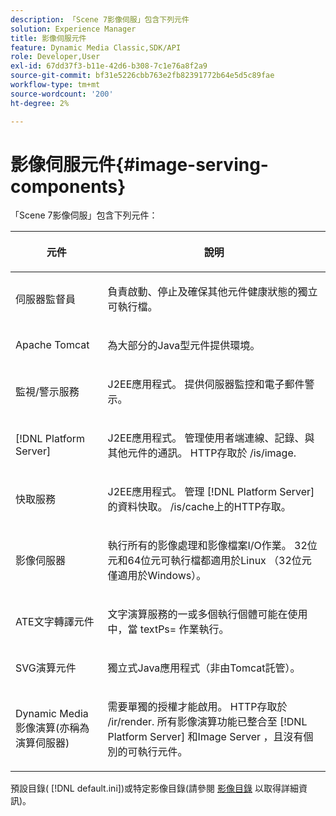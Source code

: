 ```yaml
---
description: 「Scene 7影像伺服」包含下列元件
solution: Experience Manager
title: 影像伺服元件
feature: Dynamic Media Classic,SDK/API
role: Developer,User
exl-id: 67dd37f3-b11e-42d6-b308-7c1e76a8f2a9
source-git-commit: bf31e5226cbb763e2fb82391772b64e5d5c89fae
workflow-type: tm+mt
source-wordcount: '200'
ht-degree: 2%

---
```


# 影像伺服元件{#image-serving-components}

「Scene 7影像伺服」包含下列元件：

<table id="table_534AF33FE5C4453EACAE0DF35E8E3B63"> 
 <thead> 
  <tr> 
   <th colname="col1" class="entry"> <p>元件 </p> </th> 
   <th colname="col2" class="entry"> <p>說明 </p> </th> 
  </tr>
 </thead>
 <tbody> 
  <tr> 
   <td colname="col1"> <p>伺服器監督員 </p> </td> 
   <td colname="col2"> <p>負責啟動、停止及確保其他元件健康狀態的獨立可執行檔。 </p> </td> 
  </tr> 
  <tr> 
   <td colname="col1"> <p>Apache Tomcat </p> </td> 
   <td colname="col2"> <p>為大部分的Java型元件提供環境。 </p> </td> 
  </tr> 
  <tr> 
   <td colname="col1"> <p>監視/警示服務 </p> </td> 
   <td colname="col2"> <p>J2EE應用程式。 提供伺服器監控和電子郵件警示。 </p> </td> 
  </tr> 
  <tr> 
   <td colname="col1"> <p>[!DNL Platform Server] </p> </td> 
   <td colname="col2"> <p>J2EE應用程式。 管理使用者端連線、記錄、與其他元件的通訊。 HTTP存取於 <span class="filepath"> /is/image</span>. </p> </td> 
  </tr> 
  <tr> 
   <td colname="col1"> <p>快取服務 </p> </td> 
   <td colname="col2"> <p>J2EE應用程式。 管理 [!DNL Platform Server]的資料快取。 /is/cache上的HTTP存取。 </p> </td> 
  </tr> 
  <tr> 
   <td colname="col1"> <p>影像伺服器 </p> </td> 
   <td colname="col2"> <p>執行所有的影像處理和影像檔案I/O作業。 32位元和64位元可執行檔都適用於Linux （32位元僅適用於Windows）。 </p> </td> 
  </tr> 
  <tr> 
   <td colname="col1"> <p>ATE文字轉譯元件 </p> </td> 
   <td colname="col2"> <p>文字演算服務的一或多個執行個體可能在使用中，當 <span class="codeph"> textPs=</span> 作業執行。 </p> </td> 
  </tr> 
  <tr> 
   <td colname="col1"> <p>SVG演算元件 </p> </td> 
   <td colname="col2"> <p>獨立式Java應用程式（非由Tomcat託管）。 </p> </td> 
  </tr> 
  <tr> 
   <td colname="col1"> <p>Dynamic Media影像演算(亦稱為 演算伺服器) </p> </td> 
   <td colname="col2"> <p>需要單獨的授權才能啟用。 HTTP存取於 <span class="filepath"> /ir/render</span>. 所有影像演算功能已整合至 [!DNL Platform Server] 和Image Server ，且沒有個別的可執行元件。 </p> </td> 
  </tr> 
 </tbody> 
</table>

預設目錄( [!DNL default.ini])或特定影像目錄(請參閱 [影像目錄](../../is-api/image-catalog/image-serving-api-ref/c-image-catalog-reference/c-overview/c-overview.md#concept-9ce2b6a133de45f783e95cabc5810ac3) 以取得詳細資訊)。
